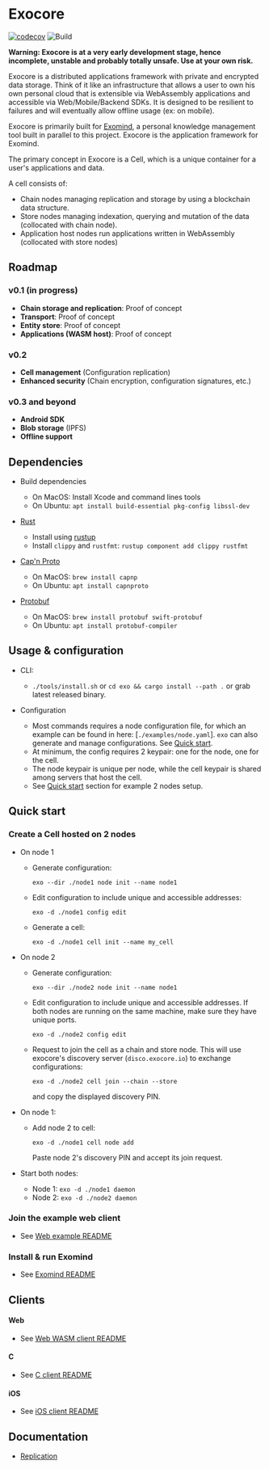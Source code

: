 # Exocore
[![codecov](https://codecov.io/gh/appaquet/exocore/branch/master/graph/badge.svg?token=OKZAHfPlaP)](https://codecov.io/gh/appaquet/exocore)
![Build](https://github.com/appaquet/exocore/workflows/Push%20tester/badge.svg)

**Warning: Exocore is at a very early development stage, hence incomplete, unstable and probably totally unsafe. Use at your own risk.**

Exocore is a distributed applications framework with private and encrypted data storage. Think of it like an infrastructure that allows
a user to own his own personal cloud that is extensible via WebAssembly applications and accessible via Web/Mobile/Backend SDKs. It is
designed to be resilient to failures and will eventually allow offline usage (ex: on mobile). 

Exocore is primarily built for [Exomind](https://github.com/appaquet/exomind), a personal knowledge management tool built in parallel
to this project. Exocore is the application framework for Exomind.

The primary concept in Exocore is a Cell, which is a unique container for a user's applications and data.

A cell consists of:
* Chain nodes managing replication and storage by using a blockchain data structure.
* Store nodes managing indexation, querying and mutation of the data (collocated with chain node).
* Application host nodes run applications written in WebAssembly (collocated with store nodes)

## Roadmap
### v0.1 (in progress)
* **Chain storage and replication**: Proof of concept
* **Transport**: Proof of concept
* **Entity store**: Proof of concept
* **Applications (WASM host)**:  Proof of concept

### v0.2
* **Cell management** (Configuration replication)
* **Enhanced security** (Chain encryption, configuration signatures, etc.)

### v0.3 and beyond
* **Android SDK**
* **Blob storage**  (IPFS)
* **Offline support**


## Dependencies
* Build dependencies
    * On MacOS: Install Xcode and command lines tools
    * On Ubuntu: `apt install build-essential pkg-config libssl-dev`

* [Rust](https://www.rust-lang.org/learn/get-started)
  * Install using [rustup](https://www.rust-lang.org/learn/get-started)
  * Install `clippy` and `rustfmt`: `rustup component add clippy rustfmt`
  
* [Cap'n Proto](https://capnproto.org/install.html)
    * On MacOS: `brew install capnp` 
    * On Ubuntu: `apt install capnproto` 

* [Protobuf](https://developers.google.com/protocol-buffers/)
    * On MacOS: `brew install protobuf swift-protobuf` 
    * On Ubuntu: `apt install protobuf-compiler` 
    

## Usage & configuration
* CLI:
  * `./tools/install.sh` or `cd exo && cargo install --path .` or grab latest released binary.

* Configuration
    * Most commands requires a node configuration file, for which an example can be found in here: [`./examples/node.yaml`].
      `exo` can also generate and manage configurations. See [Quick start](#quick-start).
    * At minimum, the config requires 2 keypair: one for the node, one for the cell.
    * The node keypair is unique per node, while the cell keypair is shared among servers that host the cell.
    * See [Quick start](#quick-start) section for example 2 nodes setup.
    
## Quick start

### Create a Cell hosted on 2 nodes
* On node 1
  * Generate configuration: 

    `exo --dir ./node1 node init --name node1`

  * Edit configuration to include unique and accessible addresses:

    `exo -d ./node1 config edit`

  * Generate a cell:

    `exo -d ./node1 cell init --name my_cell`

* On node 2
  * Generate configuration: 

    `exo --dir ./node2 node init --name node1`

  * Edit configuration to include unique and accessible addresses. 
    If both nodes are running on the same machine, make sure they have unique ports.

    `exo -d ./node2 config edit`

  * Request to join the cell as a chain and store node.
    This will use exocore's discovery server (`disco.exocore.io`) to exchange configurations:

    `exo -d ./node2 cell join --chain --store`

    and copy the displayed discovery PIN.

* On node 1:
  * Add node 2 to cell:

    `exo -d ./node1 cell node add` 

    Paste node 2's discovery PIN and accept its join request.

* Start both nodes:
  * Node 1: `exo -d ./node1 daemon`
  * Node 2: `exo -d ./node2 daemon`

### Join the example web client
* See [Web example README](./examples/web/README.md#Running)

### Install & run Exomind
* See [Exomind README](https://github.com/appaquet/exomind)

## Clients
#### Web
* See [Web WASM client README](./clients/web/README.md)

#### C
* See [C client README](./clients/c/README.md)

#### iOS
* See [iOS client README](./clients/ios/README.md)
  
## Documentation
* [Replication](chain/replication.md)
